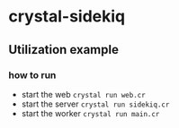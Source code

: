 # crystal-sidekiq

## Utilization example

### how to run
- start the web `crystal run web.cr`
- start the server `crystal run sidekiq.cr`
- start the worker `crystal run main.cr`
